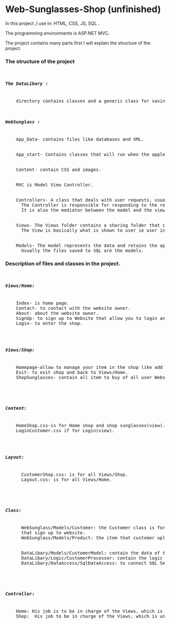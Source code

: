 # Web-Sunglasses-Shop (unfinished)
<p>
  In this project ,I use in: HTML, CSS, JS, SQL . 
  
  The programming environments is ASP.NET MVC.

  The project contains many parts first I will explain the structure of the project.
</p>
  <h3>The structure of the project</h3> 
<pre>
  <h5>The DataLibary :</h5>
    directory contains classes and a generic class for saving data to SQL Server.
</pre>

<pre>
 <h5>WebSunglass :</h5>
    App_Data- contains files like databases and XML.
  </br>
    App_start- Contains classes that will run when the applection starts, usually Config files.
  </br>
    Content- contain CSS and images.
  </br>
    MVC is Model View Controller.
  </br>
    Controllers- A class that deals with user requests, usually used by the viewer.
      The Controller is responsible for responding to the requests and directing to the appropriate view.
      It is also the mediator between the model and the view.
   </br>
    Views- The Views folder contains a sharing folder that contains HTML files that are shared for some HTML files(Layout).
      The View is basically what is shown to user ie user interface.
   </br>
    Models- The model represents the data and retains the application data.
      Usually the files saved to SQL are the models.
</pre>
<h3>Description of files and classes in the project.</h3>
<pre>
  <h5>Views/Home:</h5>
    Index- is home page.
    Contact- to contact with the website owner.
    About- about the website owner.
    SignUp- to sign up to Website that allow you to login and to enter the shop, and buy or sell sunglass.
    Login- to enter the shop.
  </br>
  <h5>Views/Shop:</h5>
    Homepage-allow to manage your item in the shop like add item and watch them and other things.
    Exit- to exit shop and back to Views/Home.
    ShopSunglasses- contain all item to buy of all user Website ,but you can't see only your items in global shop.  
</pre>
</br>
<pre>
  <h5>Content:</h5>
    HomeShop.css-is for Home shop and shop sunglasses(view).
    LoginCustomer.css if for Login(view).
  </br>
  <h5>Layout:</h5>
      CustomerShop.css: is for all Views/Shop.
      Layout.css: is for all Views/Home.
</pre>
</br>
<pre>
    <h5>Class:</h5>
      WebSunglass/Models/Customer: the Customer class is for signup view,contain  the information of customer 
      that sign up to website.
      WebSunglass/Models/Product: the item that customer upload to the shop.
    </br>
      DataLibary/Models/CustomerModel: contain the data of the customer that will save in the SQL Server.
      DataLibary/Logic/CustomerProcessor: contain the logic of save customer to SQL Server.
      DataLibary/DataAccess/SqlDataAccess: to connect SQL Server and save/execute query.
</pre>
</br>
<pre>
  <h5>Controller:</h5>
    Home: His job is to be in charge of the Views, which is under the HOME folder.
    Shop:  His job to be in charge of the Views, which is under the Shop folder.
</pre>
